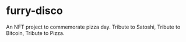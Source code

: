 # furry-disco
An NFT project to commemorate pizza day. Tribute to Satoshi, Tribute to Bitcoin, Tribute to Pizza.
